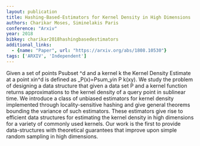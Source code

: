 ```yaml
---
layout: publication
title: Hashing-Based-Estimators for Kernel Density in High Dimensions
authors: Charikar Moses, Siminelakis Paris
conference: "Arxiv"
year: 2018
bibkey: charikar2018hashingbasedestimators
additional_links:
  - {name: "Paper", url: "https://arxiv.org/abs/1808.10530"}
tags: ['ARXIV', 'Independent']
---
```

Given a set of points Psubset ^d and a kernel k the Kernel Density Estimate at a point xin^d is defined as _P(x)=Psum_yin P k(xy). We study the problem of designing a data structure that given a data set P and a kernel function returns approximations to the kernel density of a query point in sublinear time. We introduce a class of unbiased estimators for kernel density implemented through locality-sensitive hashing and give general theorems bounding the variance of such estimators. These estimators give rise to efficient data structures for estimating the kernel density in high dimensions for a variety of commonly used kernels. Our work is the first to provide data-structures with theoretical guarantees that improve upon simple random sampling in high dimensions.
